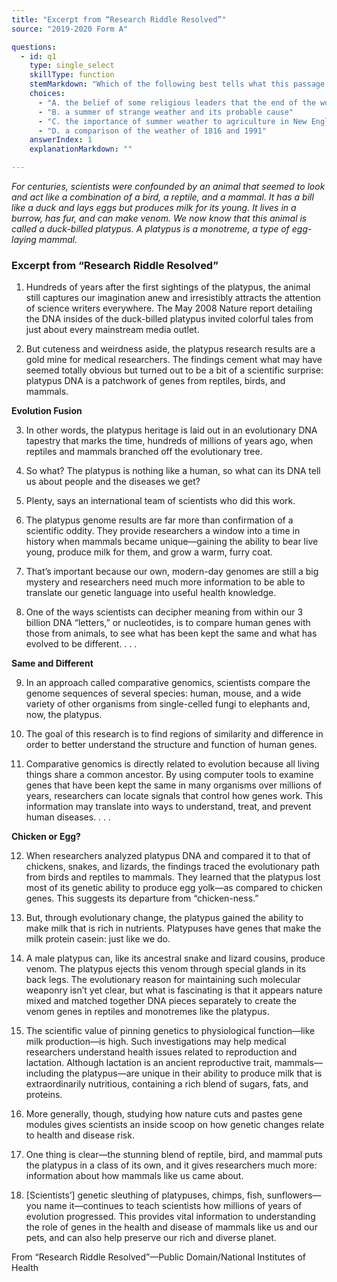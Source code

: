 ```yaml
---
title: "Excerpt from “Research Riddle Resolved”"
source: "2019-2020 Form A"

questions:
  - id: q1
    type: single_select
    skillType: function
    stemMarkdown: "Which of the following best tells what this passage is about?"
    choices:
      - "A. the belief of some religious leaders that the end of the world was coming in 1816"
      - "B. a summer of strange weather and its probable cause"
      - "C. the importance of summer weather to agriculture in New England"
      - "D. a comparison of the weather of 1816 and 1991"
    answerIndex: 1
    explanationMarkdown: ""

---
```


*For centuries, scientists were confounded by an animal that seemed to look and act like a combination
of a bird, a reptile, and a mammal. It has a bill like a duck and lays eggs but produces milk for its
young. It lives in a burrow, has fur, and can make venom. We now know that this animal is called a
duck-billed platypus. A platypus is a monotreme, a type of egg-laying mammal.*

### Excerpt from “Research Riddle Resolved”

1. Hundreds of years after the first sightings of the platypus, the animal still captures our imagination
anew and irresistibly attracts the attention of science writers everywhere. The May 2008 Nature
report detailing the DNA insides of the duck-billed platypus invited colorful tales from just about
every mainstream media outlet.

2. But cuteness and weirdness aside, the platypus research results are a gold mine for medical
researchers. The findings cement what may have seemed totally obvious but turned out to be a bit of a
scientific surprise: platypus DNA is a patchwork of genes from reptiles, birds, and mammals.

**Evolution Fusion**

3. In other words, the platypus heritage is laid out in an evolutionary DNA tapestry that marks the time,
hundreds of millions of years ago, when reptiles and mammals branched off the evolutionary tree.

4. So what? The platypus is nothing like a human, so what can its DNA tell us about people and the
diseases we get?

5. Plenty, says an international team of scientists who did this work.

6. The platypus genome results are far more than confirmation of a scientific oddity. They provide
researchers a window into a time in history when mammals became unique—gaining the ability to
bear live young, produce milk for them, and grow a warm, furry coat.

7. That’s important because our own, modern-day genomes are still a big mystery and researchers need
much more information to be able to translate our genetic language into useful health knowledge.

8. One of the ways scientists can decipher meaning from within our 3 billion DNA “letters,” or
nucleotides, is to compare human genes with those from animals, to see what has been kept the same
and what has evolved to be different. . . .

**Same and Different**

9. In an approach called comparative genomics, scientists compare the genome sequences of several
species: human, mouse, and a wide variety of other organisms from single-celled fungi to elephants
and, now, the platypus.

10. The goal of this research is to find regions of similarity and difference in order to better understand
the structure and function of human genes.

11. Comparative genomics is directly related to evolution because all living things share a common
ancestor. By using computer tools to examine genes that have been kept the same in many organisms
over millions of years, researchers can locate signals that control how genes work. This information
may translate into ways to understand, treat, and prevent human diseases. . . .

**Chicken or Egg?**

12. When researchers analyzed platypus DNA and compared it to that of chickens, snakes, and lizards,
the findings traced the evolutionary path from birds and reptiles to mammals. They learned that the
platypus lost most of its genetic ability to produce egg yolk—as compared to chicken genes. This
suggests its departure from “chicken-ness.”

13. But, through evolutionary change, the platypus gained the ability to make milk that is rich in
nutrients. Platypuses have genes that make the milk protein casein: just like we do.

14. A male platypus can, like its ancestral snake and lizard cousins, produce venom. The platypus ejects
this venom through special glands in its back legs. The evolutionary reason for maintaining such
molecular weaponry isn’t yet clear, but what is fascinating is that it appears nature mixed and
matched together DNA pieces separately to create the venom genes in reptiles and monotremes like
the platypus.

15. The scientific value of pinning genetics to physiological function—like milk production—is high. Such
investigations may help medical researchers understand health issues related to reproduction and
lactation. Although lactation is an ancient reproductive trait, mammals—including the platypus—are
unique in their ability to produce milk that is extraordinarily nutritious, containing a rich blend of
sugars, fats, and proteins.

16. More generally, though, studying how nature cuts and pastes gene modules gives scientists an inside
scoop on how genetic changes relate to health and disease risk.

17. One thing is clear—the stunning blend of reptile, bird, and mammal puts the platypus in a class of its
own, and it gives researchers much more: information about how mammals like us came about.

18. [Scientists’] genetic sleuthing of platypuses, chimps, fish, sunflowers—you name it—continues to teach
scientists how millions of years of evolution progressed. This provides vital information to
understanding the role of genes in the health and disease of mammals like us and our pets, and can
also help preserve our rich and diverse planet.

From “Research Riddle Resolved”—Public Domain/National Institutes of Health